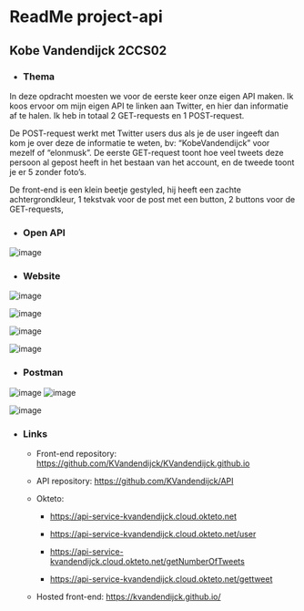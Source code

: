# **ReadMe project-api**
## Kobe Vandendijck 2CCS02


* ### Thema
In deze opdracht moesten we voor de eerste keer onze eigen API maken. Ik
koos ervoor om mijn eigen API te linken aan Twitter, en hier dan
informatie af te halen. Ik heb in totaal 2 GET-requests en 1
POST-request.

De POST-request werkt met Twitter users dus als je de user ingeeft dan
kom je over deze de informatie te weten, bv: “KobeVandendijck” voor
mezelf of “elonmusk”. De eerste GET-request toont hoe veel tweets deze
persoon al gepost heeft in het bestaan van het account, en de tweede
toont je er 5 zonder foto’s.

De front-end is een klein beetje gestyled, hij heeft een zachte
achtergrondkleur, 1 tekstvak voor de post met een button, 2 buttons voor
de GET-requests,

* ### Open API

![image](https://user-images.githubusercontent.com/91118329/202916629-33350571-ab62-4e72-9fed-ae37579dd584.png)

* ### Website

![image](https://user-images.githubusercontent.com/91118329/202916687-ce8ea136-495b-4a95-9a44-c871ceba3333.png)

![image](https://user-images.githubusercontent.com/91118329/202916701-be3e688d-da02-4f6a-98b8-ce0a6977cc6b.png)

![image](https://user-images.githubusercontent.com/91118329/202916709-e5d2ff8d-4467-4e59-aef9-621d38e8b7c6.png)

![image](https://user-images.githubusercontent.com/91118329/202916717-06704901-a568-4b2a-a810-f50c6329c073.png)

* ### Postman

![image](https://user-images.githubusercontent.com/91118329/202916726-d5f76f34-6902-44f0-a375-eacb36d8439a.png)
![image](https://user-images.githubusercontent.com/91118329/202916733-60287a42-89f0-4753-a553-f4e7665c8581.png)

![image](https://user-images.githubusercontent.com/91118329/202916746-aa19f9e3-f5bf-43e8-8f14-d364b7633012.png)

* ### Links

  - Front-end repository:
    <https://github.com/KVandendijck/KVandendijck.github.io>

  - API repository: <https://github.com/KVandendijck/API>

  - Okteto:
    
      - <https://api-service-kvandendijck.cloud.okteto.net>
    
      - <https://api-service-kvandendijck.cloud.okteto.net/user>
    
      - <https://api-service-kvandendijck.cloud.okteto.net/getNumberOfTweets>
    
      - <https://api-service-kvandendijck.cloud.okteto.net/gettweet>

  - Hosted front-end: <https://kvandendijck.github.io/>

